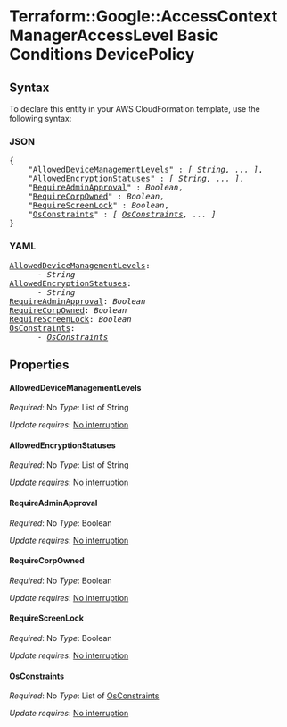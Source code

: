 # Terraform::Google::AccessContextManagerAccessLevel Basic Conditions DevicePolicy

## Syntax

To declare this entity in your AWS CloudFormation template, use the following syntax:

### JSON

<pre>
{
    "<a href="#alloweddevicemanagementlevels" title="AllowedDeviceManagementLevels">AllowedDeviceManagementLevels</a>" : <i>[ String, ... ]</i>,
    "<a href="#allowedencryptionstatuses" title="AllowedEncryptionStatuses">AllowedEncryptionStatuses</a>" : <i>[ String, ... ]</i>,
    "<a href="#requireadminapproval" title="RequireAdminApproval">RequireAdminApproval</a>" : <i>Boolean</i>,
    "<a href="#requirecorpowned" title="RequireCorpOwned">RequireCorpOwned</a>" : <i>Boolean</i>,
    "<a href="#requirescreenlock" title="RequireScreenLock">RequireScreenLock</a>" : <i>Boolean</i>,
    "<a href="#osconstraints" title="OsConstraints">OsConstraints</a>" : <i>[ <a href="basic-conditions-devicepolicy-osconstraints.md">OsConstraints</a>, ... ]</i>
}
</pre>

### YAML

<pre>
<a href="#alloweddevicemanagementlevels" title="AllowedDeviceManagementLevels">AllowedDeviceManagementLevels</a>: <i>
      - String</i>
<a href="#allowedencryptionstatuses" title="AllowedEncryptionStatuses">AllowedEncryptionStatuses</a>: <i>
      - String</i>
<a href="#requireadminapproval" title="RequireAdminApproval">RequireAdminApproval</a>: <i>Boolean</i>
<a href="#requirecorpowned" title="RequireCorpOwned">RequireCorpOwned</a>: <i>Boolean</i>
<a href="#requirescreenlock" title="RequireScreenLock">RequireScreenLock</a>: <i>Boolean</i>
<a href="#osconstraints" title="OsConstraints">OsConstraints</a>: <i>
      - <a href="basic-conditions-devicepolicy-osconstraints.md">OsConstraints</a></i>
</pre>

## Properties

#### AllowedDeviceManagementLevels

_Required_: No
_Type_: List of String

_Update requires_: [No interruption](https://docs.aws.amazon.com/AWSCloudFormation/latest/UserGuide/using-cfn-updating-stacks-update-behaviors.html#update-no-interrupt)

#### AllowedEncryptionStatuses

_Required_: No
_Type_: List of String

_Update requires_: [No interruption](https://docs.aws.amazon.com/AWSCloudFormation/latest/UserGuide/using-cfn-updating-stacks-update-behaviors.html#update-no-interrupt)

#### RequireAdminApproval

_Required_: No
_Type_: Boolean

_Update requires_: [No interruption](https://docs.aws.amazon.com/AWSCloudFormation/latest/UserGuide/using-cfn-updating-stacks-update-behaviors.html#update-no-interrupt)

#### RequireCorpOwned

_Required_: No
_Type_: Boolean

_Update requires_: [No interruption](https://docs.aws.amazon.com/AWSCloudFormation/latest/UserGuide/using-cfn-updating-stacks-update-behaviors.html#update-no-interrupt)

#### RequireScreenLock

_Required_: No
_Type_: Boolean

_Update requires_: [No interruption](https://docs.aws.amazon.com/AWSCloudFormation/latest/UserGuide/using-cfn-updating-stacks-update-behaviors.html#update-no-interrupt)

#### OsConstraints

_Required_: No
_Type_: List of <a href="basic-conditions-devicepolicy-osconstraints.md">OsConstraints</a>

_Update requires_: [No interruption](https://docs.aws.amazon.com/AWSCloudFormation/latest/UserGuide/using-cfn-updating-stacks-update-behaviors.html#update-no-interrupt)

